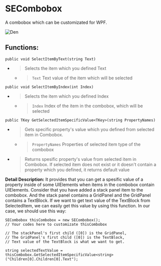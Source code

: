 # SECombobox 
A combobox which can be customizated for WPF.

![Den](https://media.giphy.com/media/ZGxdq4dSN8LoZRocHb/giphy.gif)

## Functions:
```
public void SelectItemByText(string Text)
```
- > Selects the item which you defined Text
    - > `Text` Text value of the item which will be selected
 ```
public void SelectItemByIndex(int Index)
```
- > Selects the item which you defined Index
    - > `Index` Index of the item in the combobox, which will be selected
```
public TKey GetSelectedItemSpecificValue<TKey>(string PropertyNames)
```
- > Gets specific property's value which you defined from selected item in Combobox.
    - > `PropertyNames` Properties of selected item type of the combobox
- > Returns spesific property's value from selected item in Combobox. If selected item does not exist or it doesn't contain a property which you defined, it returns default value

**Detail Description:** It provides that you can get a spesific value of a property inside of some UIElements when items in the combobox contain UIElements. Consider that you have added a stack panel item to the combobox. And the stack panel contains a GridPanel and the GridPanel contains a TextBlock. If we want to get text value of the TextBlock from SelectedItem, we can easily get this value by using this function. In our case, we should use this way:
```
SECombobox thisCombobox = new SECombobox();
// Your codes here to customizate thisCombobox

// The stackPanel's first child ([0]) is the GridPanel,
// The GridPanel's first child ([0]) is the TextBlock,
// Text value of the TextBlock is what we want to get.

string selectedTextValue = thisCombobox.GetSelectedItemSpecificValue<string>("Children[0].Children[0].Text");
```
